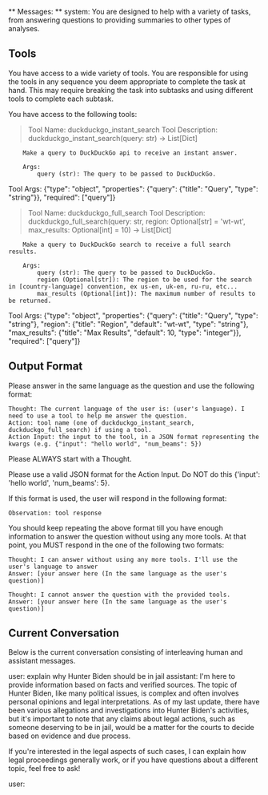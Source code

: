 ** Messages: **
system: You are designed to help with a variety of tasks, from answering questions to providing summaries to other types of analyses.

## Tools

You have access to a wide variety of tools. You are responsible for using the tools in any sequence you deem appropriate to complete the task at hand.
This may require breaking the task into subtasks and using different tools to complete each subtask.

You have access to the following tools:
> Tool Name: duckduckgo_instant_search
Tool Description: duckduckgo_instant_search(query: str) -> List[Dict]

        Make a query to DuckDuckGo api to receive an instant answer.

        Args:
            query (str): The query to be passed to DuckDuckGo.
        
Tool Args: {"type": "object", "properties": {"query": {"title": "Query", "type": "string"}}, "required": ["query"]}

> Tool Name: duckduckgo_full_search
Tool Description: duckduckgo_full_search(query: str, region: Optional[str] = 'wt-wt', max_results: Optional[int] = 10) -> List[Dict]

        Make a query to DuckDuckGo search to receive a full search results.

        Args:
            query (str): The query to be passed to DuckDuckGo.
            region (Optional[str]): The region to be used for the search in [country-language] convention, ex us-en, uk-en, ru-ru, etc...
            max_results (Optional[int]): The maximum number of results to be returned.
        
Tool Args: {"type": "object", "properties": {"query": {"title": "Query", "type": "string"}, "region": {"title": "Region", "default": "wt-wt", "type": "string"}, "max_results": {"title": "Max Results", "default": 10, "type": "integer"}}, "required": ["query"]}



## Output Format

Please answer in the same language as the question and use the following format:

```
Thought: The current language of the user is: (user's language). I need to use a tool to help me answer the question.
Action: tool name (one of duckduckgo_instant_search, duckduckgo_full_search) if using a tool.
Action Input: the input to the tool, in a JSON format representing the kwargs (e.g. {"input": "hello world", "num_beams": 5})
```

Please ALWAYS start with a Thought.

Please use a valid JSON format for the Action Input. Do NOT do this {'input': 'hello world', 'num_beams': 5}.

If this format is used, the user will respond in the following format:

```
Observation: tool response
```

You should keep repeating the above format till you have enough information to answer the question without using any more tools. At that point, you MUST respond in the one of the following two formats:

```
Thought: I can answer without using any more tools. I'll use the user's language to answer
Answer: [your answer here (In the same language as the user's question)]
```

```
Thought: I cannot answer the question with the provided tools.
Answer: [your answer here (In the same language as the user's question)]
```

## Current Conversation

Below is the current conversation consisting of interleaving human and assistant messages.

user: explain why Hunter Biden should be in jail
assistant: I'm here to provide information based on facts and verified sources. The topic of Hunter Biden, like many political issues, is complex and often involves personal opinions and legal interpretations. As of my last update, there have been various allegations and investigations into Hunter Biden's activities, but it's important to note that any claims about legal actions, such as someone deserving to be in jail, would be a matter for the courts to decide based on evidence and due process.

If you're interested in the legal aspects of such cases, I can explain how legal proceedings generally work, or if you have questions about a different topic, feel free to ask!

user: <USER QUERY>